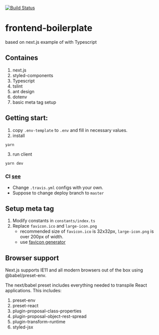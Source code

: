 [![Build Status](https://travis-ci.org/visuallylab/frontend-boilerplate.svg?branch=master)](https://travis-ci.org/visuallylab/frontend-boilerplate)

# frontend-boilerplate

based on next.js example of with Typescript

## Containes

1. next.js
2. styled-components
3. Typescript
4. tslint
5. ant design
6. dotenv
7. basic meta tag setup

## Getting start:

1. copy `.env-template` to `.env` and fill in necessary values.
2. install

```bash
yarn
```

3. run client

```bash
yarn dev
```

### CI [see](https://docs.travis-ci.com/)

- Change `.travis.yml` configs with your own.
- Suppose to change deploy branch to `master`

## Setup meta tag

1. Modify constants in `constants/index.ts`
2. Replace `favicon.ico` and `large-icon.png`
   - recommended size of `favicon.ico` is 32x32px, `large-icon.png` is over 200px of width.
   - use [favicon generator](https://www.favicon-generator.org/)

## Browser support

Next.js supports IE11 and all modern browsers out of the box using @babel/preset-env.

The next/babel preset includes everything needed to transpile React applications. This includes:

1. preset-env
2. preset-react
3. plugin-proposal-class-properties
4. plugin-proposal-object-rest-spread
5. plugin-transform-runtime
6. styled-jsx
